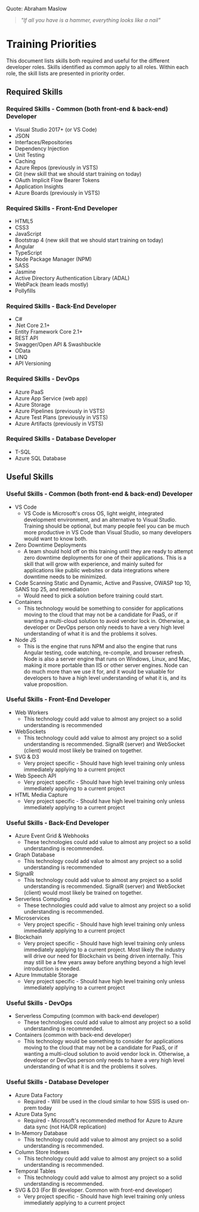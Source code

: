 Quote: Abraham Maslow
> <i>"If all you have is a hammer, everything looks like a nail"</i>

# Training Priorities

This document lists skills both required and useful for the different developer roles.  Skills identified as common apply to all roles.  Within each role, the skill lists are presented in priority order.

## Required Skills

### Required Skills - Common (both front-end & back-end) Developer

* Visual Studio 2017+ (or VS Code)
* JSON
* Interfaces/Repositories
* Dependency Injection
* Unit Testing
* Caching
* Azure Repos (previously in VSTS)
* Git (new skill that we should start training on today)
* OAuth Implicit Flow Bearer Tokens
* Application Insights
* Azure Boards (previously in VSTS)

### Required Skills - Front-End Developer

* HTML5
* CSS3
* JavaScript
* Bootstrap 4 (new skill that we should start training on today)
* Angular
* TypeScript
* Node Package Manager (NPM)
* SASS
* Jasmine
* Active Directory Authentication Library (ADAL)
* WebPack (team leads mostly)
* Pollyfills

### Required Skills - Back-End Developer

* C#
* .Net Core 2.1+
* Entity Framework Core 2.1+
* REST API
* Swagger/Open API & Swashbuckle
* OData
* LINQ
* API Versioning

### Required Skills - DevOps

* Azure PaaS
* Azure App Service (web app)
* Azure Storage
* Azure Pipelines (previously in VSTS)
* Azure Test Plans (previously in VSTS)
* Azure Artifacts (previously in VSTS)

### Required Skills - Database Developer

* T-SQL
* Azure SQL Database

## Useful Skills

### Useful Skills - Common (both front-end & back-end) Developer

* VS Code
  * VS Code is Microsoft's cross OS, light weight, integrated development environment, and an alternative to Visual Studio.  Training should be optional, but many people feel you can be much more productive in VS Code than Visual Studio, so many developers would want to know both.
* Zero Downtime Deployments
  * A team should hold off on this training until they are ready to attempt zero downtime deployments for one of their applications.  This is a skill that will grow with experience, and mainly suited for applications like public websites or data integrations where downtime needs to be minimized.
* Code Scanning Static and Dynamic, Active and Passive, OWASP top 10, SANS top 25, and remediation
  * Would need to pick a solution before training could start.
* Containers
  * This technology would be something to consider for applications moving to the cloud that may not be a candidate for PaaS, or if wanting a multi-cloud solution to avoid vendor lock in.  Otherwise, a developer or DevOps person  only needs to have a very high level understanding of what it is and the problems it solves.
* Node JS
  * This is the engine that runs NPM and also the engine that runs Angular testing, code watching, re-compile, and browser refresh.  Node is also a server engine that runs on Windows, Linux, and Mac, making it more portable than IIS or other server engines.  Node can do much more than we use it for, and it would be valuable for developers to have a high level understanding of what it is, and its value proposition.  

### Useful Skills - Front-End Developer

* Web Workers
  * This technology could add value to almost any project so a solid understanding is recommended
* WebSockets
  * This technology could add value to almost any project so a solid understanding is recommended.  SignalR (server) and WebSocket (client) would most likely be trained on together.
* SVG & D3
  * Very project specific - Should have high level training only unless immediately applying to a current project
* Web Speech API
  * Very project specific - Should have high level training only unless immediately applying to a current project
* HTML Media Capture
  * Very project specific - Should have high level training only unless immediately applying to a current project

### Useful Skills - Back-End Developer

* Azure Event Grid & Webhooks
  * These technologies could add value to almost any project so a solid understanding is recommended.
* Graph Database
  * This technology could add value to almost any project so a solid understanding is recommended
* SignalR
  * This technology could add value to almost any project so a solid understanding is recommended.  SignalR (server) and WebSocket (client) would most likely be trained on together.
* Serverless Computing
  * These technologies could add value to almost any project so a solid understanding is recommended.
* Microservices
  * Very project specific - Should have high level training only unless immediately applying to a current project
* Blockchain
  * Very project specific - Should have high level training only unless immediately applying to a current project.  Most likely the industry will drive our need for Blockchain vs being driven internally.  This may still be a few years away before anything beyond a high level introduction is needed.
* Azure Immutable Storage
  * Very project specific - Should have high level training only unless immediately applying to a current project

### Useful Skills - DevOps

* Serverless Computing (common with back-end developer)
  * These technologies could add value to almost any project so a solid understanding is recommended.
* Containers (common with back-end developer)
  * This technology would be something to consider for applications moving to the cloud that may not be a candidate for PaaS, or if wanting a multi-cloud solution to avoid vendor lock in.  Otherwise, a developer or DevOps person  only needs to have a very high level understanding of what it is and the problems it solves.

### Useful Skills - Database Developer

* Azure Data Factory
  * Required - Will be used in the cloud similar to how SSIS is used on-prem today
* Azure Data Sync
  * Required - Microsoft's recommended method for Azure to Azure data sync (not HA/DR replication)
* In-Memory Database
  * This technology could add value to almost any project so a solid understanding is recommended.
* Column Store Indexes
  * This technology could add value to almost any project so a solid understanding is recommended.
* Temporal Tables
  * This technology could add value to almost any project so a solid understanding is recommended.
* SVG & D3 (For BI developer.  Common with front-end developer)
  * Very project specific - Should have high level training only unless immediately applying to a current project
